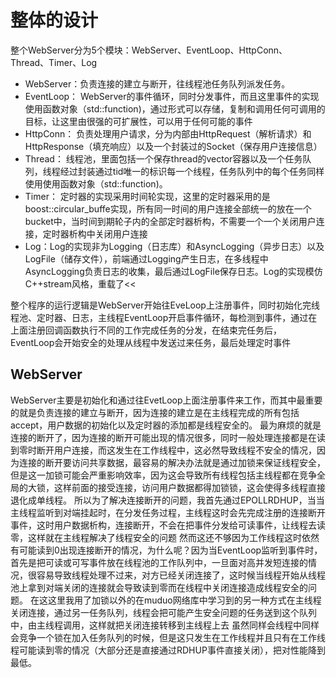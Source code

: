# 整体的设计

整个WebServer分为5个模块：WebServer、EventLoop、HttpConn、Thread、Timer、Log

* WebServer：负责连接的建立与断开，往线程池任务队列派发任务。
* EventLoop： WebServer的事件循环，同时分发事件，而且这里事件的实现使用函数对象（std::function)，通过形式可以存储，复制和调用任何可调用的目标，让这里由很强的可扩展性，可以用于任何可能的事件
* HttpConn： 负责处理用户请求，分为内部由HttpRequest（解析请求）和 HttpResponse（填充响应）以及一个封装过的Socket（保存用户连接信息）
* Thread： 线程池，里面包括一个保存thread的vector容器以及一个任务队列，线程经过封装通过tid唯一的标识每一个线程，任务队列中的每个任务同样使用使用函数对象（std::function)。
* Timer： 定时器的实现采用时间轮实现，这里的定时器采用的是boost::circular_buffe实现，所有同一时间的用户连接全部统一的放在一个bucket中，当时间到期轮子内的全部定时器析构，不需要一个一个关闭用户连接，定时器析构中关闭用户连接
* Log：Log的实现非为Logging（日志库）和AsyncLogging（异步日志）以及LogFile（储存文件），前端通过Logging产生日志，在多线程中AsyncLogging负责日志的收集，最后通过LogFile保存日志。Log的实现模仿C++stream风格，重载了<<

整个程序的运行逻辑是WebServer开始往EveLoop上注册事件，同时初始化完线程池、定时器、日志，主线程EventLoop开启事件循环，每检测到事件，通过在上面注册回调函数执行不同的工作完成任务的分发，在结束完任务后，EventLoop会开始安全的处理从线程中发送过来任务，最后处理定时事件

## WebServer
WebServer主要是初始化和通过往EvetLoop上面注册事件来工作，而其中最重要的就是负责连接的建立与断开，因为连接的建立是在主线程完成的所有包括accept，用户数据的初始化以及定时器的添加都是线程安全的。
最为麻烦的就是连接的断开了，因为连接的断开可能出现的情况很多，同时一般处理连接都是在读到零时断开用户连接，而这发生在工作线程中，这必然导致线程不安全的情况，因为连接的断开要访问共享数据，最容易的解决办法就是通过加锁来保证线程安全，但是这一加锁可能会严重影响效率，因为这会导致所有线程包括主线程都在竞争全局的大锁，这样前面的接受连接，访问用户数据都得加锁锁，这会使得多线程直接退化成单线程。
所以为了解决连接断开的问题，我首先通过EPOLLRDHUP，当当主线程监听到对端挂起时，在分发任务过程，主线程这时会先完成注册的连接断开事件，这时用户数据析构，连接断开，不会在把事件分发给可读事件，让线程去读零，这样就在主线程解决了线程安全的问题
然而这还不够因为工作线程这时依然有可能读到0出现连接断开的情况，为什么呢？因为当EventLoop监听到事件时，首先是把可读或可写事件放在线程池的工作队列中，一旦面对高并发短连接的情况，很容易导致线程处理不过来，对方已经关闭连接了，这时候当线程开始从线程池上拿到对端关闭的连接就会导致读到零而在线程中关闭连接造成线程安全的问题。
在这这里我用了加锁以外的在muduo网络库中学习到的另一种方式在主线程关闭连接，通过另一任务队列，线程会把可能产生安全问题的任务送到这个队列中，由主线程调用，这样就把关闭连接转移到主线程上去
虽然同样会线程中同样会竞争一个锁在加入任务队列的时候，但是这只发生在工作线程并且只有在工作线程可能读到零的情况（大部分还是直接通过RDHUP事件直接关闭），把对性能降到最低。


